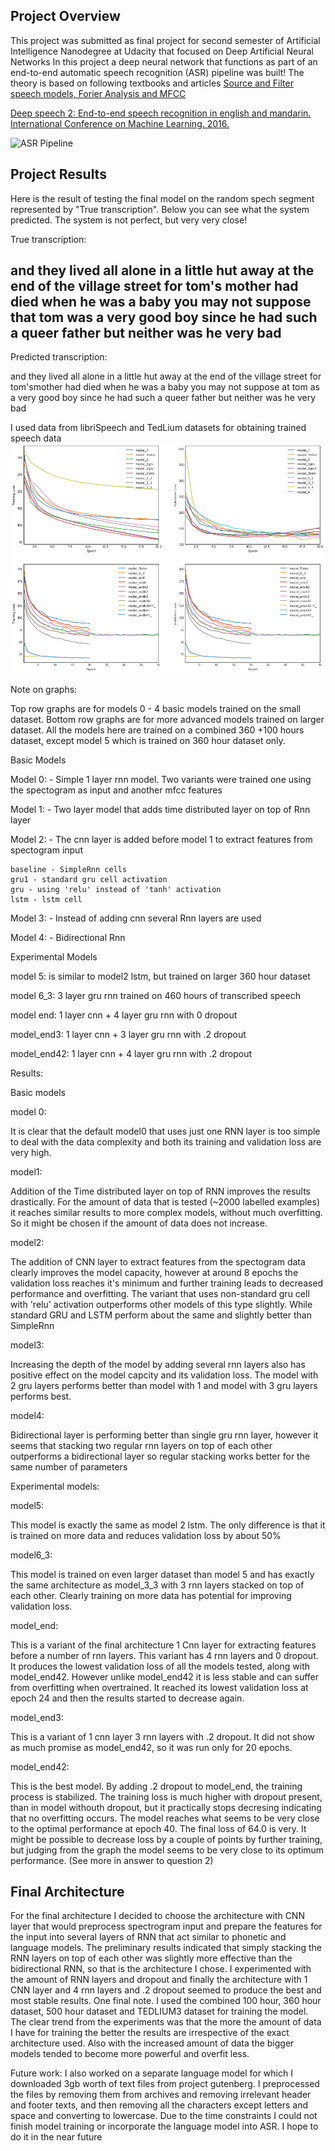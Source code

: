 [//]: # (Image References)

[image1]: ./images/pipeline.png "ASR Pipeline"
[image2]: ./images/select_kernel.png "select aind-vui kernel"

## Project Overview

This project was submitted as final project for second semester of Artificial Intelligence Nanodegree at Udacity that focused on Deep Artificial Neural Networks
In this project a deep neural network that functions as part of an end-to-end automatic speech recognition (ASR) pipeline was built!
The theory is based on following textbooks and articles
[Source and Filter speech models, Forier Analysis and MFCC](http://web.science.mq.edu.au/~cassidy/comp449/html/ch07.html#d0e1094)


[Deep speech 2: End-to-end speech recognition in english and mandarin. International Conference on Machine Learning. 2016.](https://arxiv.org/pdf/1512.02595v1.pdf )

![ASR Pipeline][image1]

## Project Results
Here is the result of testing the final model on the random spech segment represented by "True transcription". Below you can see
what the system predicted. The system is not perfect, but very very close!

True transcription:

and they lived all alone in a little hut away at the end of the village street for tom's mother had died when he was a baby you may not suppose that tom was a very good boy since he had such a queer father but neither was he very bad
--------------------------------------------------------------------------------
Predicted transcription:

and they lived all alone in a little hut away at the end of the village street for tom'smother had died when he was a baby you may not suppose at tom as a very good boy since he had such a queer father but neither was he very bad

I used data from libriSpeech and TedLium datasets for obtaining trained speech data
![ScreenShot](/screenshot/graph1.png)


Note on graphs:

Top row graphs are for models 0 - 4 basic models trained on the small dataset. Bottom row graphs are for more advanced models trained on larger dataset. All the models here are trained on a combined 360 +100 hours dataset, except model 5 which is trained on 360 hour dataset only.

Basic Models

Model 0: - Simple 1 layer rnn model. Two variants were trained one using the spectogram as input and another mfcc features

Model 1: - Two layer model that adds time distributed layer on top of Rnn layer

Model 2: - The cnn layer is added before model 1 to extract features from spectogram input

    baseline - SimpleRnn cells
    gru1 - standard gru cell activation
    gru - using 'relu' instead of 'tanh' activation
    lstm - lstm cell 

Model 3: - Instead of adding cnn several Rnn layers are used

Model 4: - Bidirectional Rnn

Experimental Models

model 5: is similar to model2 lstm, but trained on larger 360 hour dataset

model 6_3: 3 layer gru rnn trained on 460 hours of transcribed speech

model end: 1 layer cnn + 4 layer gru rnn with 0 dropout

model_end3: 1 layer cnn + 3 layer gru rnn with .2 dropout

model_end42: 1 layer cnn + 4 layer gru rnn with .2 dropout

Results:

Basic models

model 0:

It is clear that the default model0 that uses just one RNN layer is too simple to deal with the data complexity and both its training and validation loss are very high.

model1:

Addition of the Time distributed layer on top of RNN improves the results drastically. For the amount of data that is tested (~2000 labelled examples) it reaches similar results to more complex models, without much overfitting. So it might be chosen if the amount of data does not increase.

model2:

The addition of CNN layer to extract features from the spectogram data clearly improves the model capacity, however at around 8 epochs the validation loss reaches it's minimum and further training leads to decreased performance and overfitting. The variant that uses non-standard gru cell with 'relu' activation outperforms other models of this type slightly. While standard GRU and LSTM perform about the same and slightly better than SimpleRnn

model3:

Increasing the depth of the model by adding several rnn layers also has positive effect on the model capcity and its validation loss. The model with 2 gru layers performs better than model with 1 and model with 3 gru layers performs best.

model4:

Bidirectional layer is performing better than single gru rnn layer, however it seems that stacking two regular rnn layers on top of each other outperforms a bidirectional layer so regular stacking works better for the same number of parameters

Experimental models:

model5:

This model is exactly the same as model 2 lstm. The only difference is that it is trained on more data and reduces validation loss by about 50%

model6_3:

This model is trained on even larger dataset than model 5 and has exactly the same architecture as model_3_3 with 3 rnn layers stacked on top of each other. Clearly training on more data has potential for improving validation loss.

model_end:

This is a variant of the final architecture 1 Cnn layer for extracting features before a number of rnn layers. This variant has 4 rnn layers and 0 dropout. It produces the lowest validation loss of all the models tested, along with model_end42. However unlike model_end42 it is less stable and can suffer from overfitting when overtrained. It reached its lowest validation loss at epoch 24 and then the results started to decrease again.

model_end3:

This is a variant of 1 cnn layer 3 rnn layers with .2 dropout. It did not show as much promise as model_end42, so it was run only for 20 epochs.

model_end42:

This is the best model. By adding .2 dropout to model_end, the training process is stabilized. The training loss is much higher with dropout present, than in model withouth dropout, but it practically stops decresing indicating that no overfitting occurs. The model reaches what seems to be very close to the optimal performance at epoch 40. The final loss of 64.0 is very. It might be possible to decrease loss by a couple of points by further training, but judging from the graph the model seems to be very close to its optimum performance. (See more in answer to question 2)


## Final Architecture

For the final architecture I decided to choose the architecture with CNN layer that would preprocess spectrogram input and prepare the features for the input into several layers of RNN that act similar to phonetic and language models. The preliminary results indicated that simply stacking the RNN layers on top of each other was slightly more effective than the bidirectional RNN, so that is the architecture I chose. I experimented with the amount of RNN layers and dropout and finally the architecture with 1 CNN layer and 4 rnn layers and .2 dropout seemed to produce the best and most stable results. One final note. I used the combined 100 hour, 360 hour dataset, 500 hour dataset and TEDLIUM3 dataset for training the model. The clear trend from the experiments was that the more the amount of data I have for training the better the results are irrespective of the exact architecture used. Also with the increased amount of data the bigger models tended to become more powerful and overfit less.

Future work: I also worked on a separate language model for which I downloaded 3gb worth of text files from project gutenberg. I preprocessed the files by removing them from archives and removing irrelevant header and footer texts, and then removing all the characters except letters and space and converting to lowercase. Due to the time constraints I could not finish model training or incorporate the language model into ASR. I hope to do it in the near future



